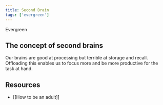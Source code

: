 ```yaml
---
title: Second Brain
tags: ['evergreen']
---
```


<NoteTag color="green">Evergreen</NoteTag>

## The concept of second brains

Our brains are good at processing but terrible at storage and recall. Offloading this enables us to focus more and be more productive for the task at hand.

## Resources
* [[How to be an adult]]
